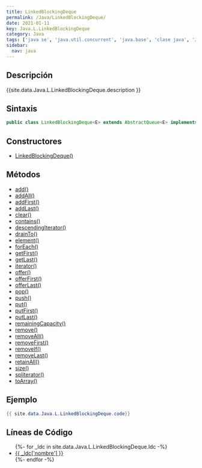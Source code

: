 ```yaml
---
title: LinkedBlockingDeque
permalink: /Java/LinkedBlockingDeque/
date: 2021-01-11
key: Java.L.LinkedBlockingDeque
category: Java
tags: ['java se', 'java.util.concurrent', 'java.base', 'clase java', 'Java 1.6']
sidebar: 
  nav: java
---
```


## Descripción
{{site.data.Java.L.LinkedBlockingDeque.description }}

## Sintaxis
~~~java
public class LinkedBlockingDeque<E> extends AbstractQueue<E> implements BlockingDeque<E>, Serializable
~~~

## Constructores
* [LinkedBlockingDeque()](/Java/LinkedBlockingDeque/LinkedBlockingDeque/)

## Métodos
* [add()](/Java/LinkedBlockingDeque/add)
* [addAll()](/Java/LinkedBlockingDeque/addAll)
* [addFirst()](/Java/LinkedBlockingDeque/addFirst)
* [addLast()](/Java/LinkedBlockingDeque/addLast)
* [clear()](/Java/LinkedBlockingDeque/clear)
* [contains()](/Java/LinkedBlockingDeque/contains)
* [descendingIterator()](/Java/LinkedBlockingDeque/descendingIterator)
* [drainTo()](/Java/LinkedBlockingDeque/drainTo)
* [element()](/Java/LinkedBlockingDeque/element)
* [forEach()](/Java/LinkedBlockingDeque/forEach)
* [getFirst()](/Java/LinkedBlockingDeque/getFirst)
* [getLast()](/Java/LinkedBlockingDeque/getLast)
* [iterator()](/Java/LinkedBlockingDeque/iterator)
* [offer()](/Java/LinkedBlockingDeque/offer)
* [offerFirst()](/Java/LinkedBlockingDeque/offerFirst)
* [offerLast()](/Java/LinkedBlockingDeque/offerLast)
* [pop()](/Java/LinkedBlockingDeque/pop)
* [push()](/Java/LinkedBlockingDeque/push)
* [put()](/Java/LinkedBlockingDeque/put)
* [putFirst()](/Java/LinkedBlockingDeque/putFirst)
* [putLast()](/Java/LinkedBlockingDeque/putLast)
* [remainingCapacity()](/Java/LinkedBlockingDeque/remainingCapacity)
* [remove()](/Java/LinkedBlockingDeque/remove)
* [removeAll()](/Java/LinkedBlockingDeque/removeAll)
* [removeFirst()](/Java/LinkedBlockingDeque/removeFirst)
* [removeIf()](/Java/LinkedBlockingDeque/removeIf)
* [removeLast()](/Java/LinkedBlockingDeque/removeLast)
* [retainAll()](/Java/LinkedBlockingDeque/retainAll)
* [size()](/Java/LinkedBlockingDeque/size)
* [spliterator()](/Java/LinkedBlockingDeque/spliterator)
* [toArray()](/Java/LinkedBlockingDeque/toArray)

## Ejemplo
~~~java
{{ site.data.Java.L.LinkedBlockingDeque.code}}
~~~

## Líneas de Código
<ul>
{%- for _ldc in site.data.Java.L.LinkedBlockingDeque.ldc -%}
   <li>
       <a href="{{_ldc['url'] }}">{{ _ldc['nombre'] }}</a>
   </li>
{%- endfor -%}
</ul>
